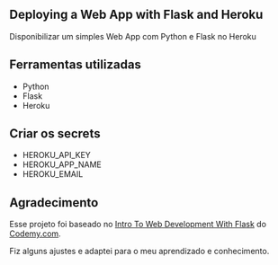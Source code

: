 ## Deploying a Web App with Flask and Heroku

Disponibilizar um simples Web App com Python e Flask no Heroku

## Ferramentas utilizadas

* Python
* Flask
* Heroku

## Criar os secrets

* HEROKU_API_KEY
* HEROKU_APP_NAME
* HEROKU_EMAIL

## Agradecimento

Esse projeto foi baseado no [Intro To Web Development With Flask](https://www.youtube.com/watch?v=2e4STDACVA8&list=PLCC34OHNcOtqJBOLjXTd5xC0e-VD3siPn) do [Codemy.com](https://www.youtube.com/c/Codemycom).

Fiz alguns ajustes e adaptei para o meu aprendizado e conhecimento.